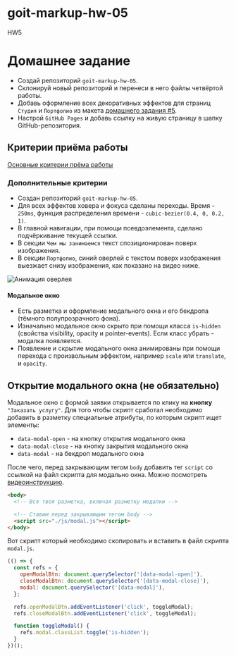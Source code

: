 # goit-markup-hw-05
HW5

# Домашнее задание

- Создай репозиторий `goit-markup-hw-05`.
- Склонируй новый репозиторий и перенеси в него файлы четвёртой работы.
- Добавь оформление всех декоративных эффектов для страниц `Студия` и
  `Портфолио` из макета
  [домашнего задания #5](<https://www.figma.com/file/VQ02IIL57fc33U4GP1WEdf/Web-Studio-(Version-2.0)?node-id=1599%3A336>).
- Настрой `GitHub Pages` и добавь ссылку на живую страницу в шапку
  GitHub-репозитория.

## Критерии приёма работы

[Основные критерии прёма работы](./criteria.md)

### Дополнительные критерии

- Создан репозиторий `goit-markup-hw-05`.
- Для всех эффектов ховера и фокуса сделаны переходы. Время - `250ms`, функция
  распределения времени - `cubic-bezier(0.4, 0, 0.2, 1)`.
- В главной навигации, при помощи псевдоэлемента, сделано подчёркивание текущей
  ссылки.
- В секции `Чем мы занимаемся` текст спозиционирован поверх изображения.
- В секции `Портфолио`, синий оверлей с текстом поверх изображения выезжает
  снизу изображения, как показано на видео ниже.

![Анимация оверлея](./05-preview.gif)

#### Модальное окно

- Есть разметка и оформление модального окна и его бекдропа (тёмного
  полупрозрачного фона).
- Изначально модальное окно скрыто при помощи класса `is-hidden` (свойства
  visibility, opacity и pointer-events). Если класс убрать - модалка появляется.
- Появление и скрытие модального окна анимированы при помощи перехода с
  произвольным эффектом, например `scale` или `translate`, и `opacity`.

## Открытие модального окна (не обязательно)

Модальное окно с формой заявки открывается по клику на **кнопку**
`"Заказать услугу"`. Для того чтобы скрипт сработал необходимо добавить в
разметку специальные атрибуты, по которым скрипт ищет элементы:

- `data-modal-open` - на кнопку открытия модального окна
- `data-modal-close` - на кнопку закрытия модального окна
- `data-modal` - на бекдроп модального окна

После чего, перед закрывающим тегом `body` добавить тег `script` со ссылкой на
файл скрипта для модально окна. Можно посмотреть
[видеоинструкцию](https://drive.google.com/file/d/1yasixN2K-9DdsYtKCJWVay9WbyTZai0t/view?usp=sharing).

```html
<body>
  <!-- Вся твоя разметка, включая разметку модалки -->

  <!-- Ставим перед закрывающим тегом body -->
  <script src="./js/modal.js"></script>
</body>
```

Вот скрипт который необходимо скопировать и вставить в файл скрипта `modal.js`.

```js
(() => {
  const refs = {
    openModalBtn: document.querySelector('[data-modal-open]'),
    closeModalBtn: document.querySelector('[data-modal-close]'),
    modal: document.querySelector('[data-modal]'),
  };

  refs.openModalBtn.addEventListener('click', toggleModal);
  refs.closeModalBtn.addEventListener('click', toggleModal);

  function toggleModal() {
    refs.modal.classList.toggle('is-hidden');
  }
})();
```
